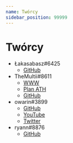 ```yaml
---
name: Twórcy
sidebar_position: 99999
---
```


# Twórcy

- Łakasabasz#6425
  - [GitHub](https://github.com/Lakasabasz)
- TheMultii#8611
  - [WWW](https://mganczarczyk.pl)
  - [Plan ATH](https://play.google.com/store/apps/details?id=pl.mganczarczyk.PLANATH)
  - [GitHub](https://github.com/TheMultii/)
- owarin#3899
  - [GitHub](https://github.com/tsunwitch)
  - [YouTube](https://www.youtube.com/channel/UC-SInPKQHhVLgtEYBe2TqfQ)
  - [Twitter](https://twitter.com/owarin_uwu)
- ryann#8876
  - [GitHub](#)
